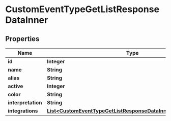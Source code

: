 

# CustomEventTypeGetListResponseDataInner


## Properties

| Name | Type | Description | Notes |
|------------ | ------------- | ------------- | -------------|
|**id** | **Integer** |  |  [optional] |
|**name** | **String** |  |  [optional] |
|**alias** | **String** |  |  [optional] |
|**active** | **Integer** |  |  [optional] |
|**color** | **String** |  |  [optional] |
|**interpretation** | **String** |  |  [optional] |
|**integrations** | [**List&lt;CustomEventTypeGetListResponseDataInnerIntegrationsInner&gt;**](CustomEventTypeGetListResponseDataInnerIntegrationsInner.md) |  |  [optional] |



